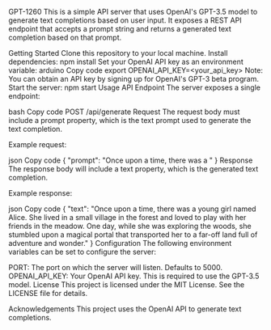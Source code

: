 GPT-1260
This is a simple API server that uses OpenAI's GPT-3.5 model to generate text completions based on user input. It exposes a REST API endpoint that accepts a prompt string and returns a generated text completion based on that prompt.

Getting Started
Clone this repository to your local machine.
Install dependencies: npm install
Set your OpenAI API key as an environment variable:
arduino
Copy code
export OPENAI_API_KEY=<your_api_key>
Note: You can obtain an API key by signing up for OpenAI's GPT-3 beta program.
Start the server: npm start
Usage
API Endpoint
The server exposes a single endpoint:

bash
Copy code
POST /api/generate
Request
The request body must include a prompt property, which is the text prompt used to generate the text completion.

Example request:

json
Copy code
{
  "prompt": "Once upon a time, there was a "
}
Response
The response body will include a text property, which is the generated text completion.

Example response:

json
Copy code
{
  "text": "Once upon a time, there was a young girl named Alice. She lived in a small village in the forest and loved to play with her friends in the meadow. One day, while she was exploring the woods, she stumbled upon a magical portal that transported her to a far-off land full of adventure and wonder."
}
Configuration
The following environment variables can be set to configure the server:

PORT: The port on which the server will listen. Defaults to 5000.
OPENAI_API_KEY: Your OpenAI API key. This is required to use the GPT-3.5 model.
License
This project is licensed under the MIT License. See the LICENSE file for details.

Acknowledgements
This project uses the OpenAI API to generate text completions.
